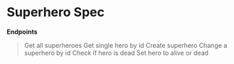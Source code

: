 # Superhero Spec

**Endpoints**
> Get all superheroes
> Get single hero by id
> Create superhero
> Change a superhero by id
> Check if hero is dead
> Set hero to alive or dead